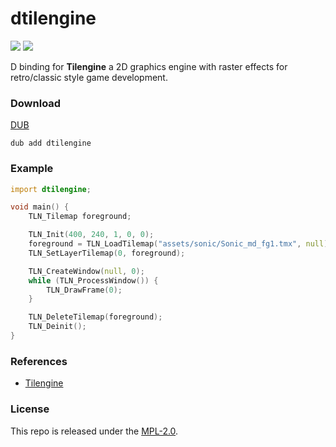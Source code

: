 # dtilengine

[![](https://img.shields.io/github/v/tag/thechampagne/dtilengine?label=version)](https://github.com/thechampagne/dtilengine/releases/latest) [![](https://img.shields.io/github/license/thechampagne/dtilengine)](https://github.com/thechampagne/dtilengine/blob/main/LICENSE)

D binding for **Tilengine** a 2D graphics engine with raster effects for retro/classic style game development.

### Download
[DUB](https://code.dlang.org/packages/dtilengine/)

```
dub add dtilengine
```

### Example
```d
import dtilengine;

void main() {
    TLN_Tilemap foreground;

    TLN_Init(400, 240, 1, 0, 0);
    foreground = TLN_LoadTilemap("assets/sonic/Sonic_md_fg1.tmx", null);
    TLN_SetLayerTilemap(0, foreground);

    TLN_CreateWindow(null, 0);
    while (TLN_ProcessWindow()) {
        TLN_DrawFrame(0);
    }

    TLN_DeleteTilemap(foreground);
    TLN_Deinit();
}
```

### References
 - [Tilengine](https://github.com/megamarc/Tilengine)

### License

This repo is released under the [MPL-2.0](https://github.com/thechampagne/dtilengine/blob/main/LICENSE).
